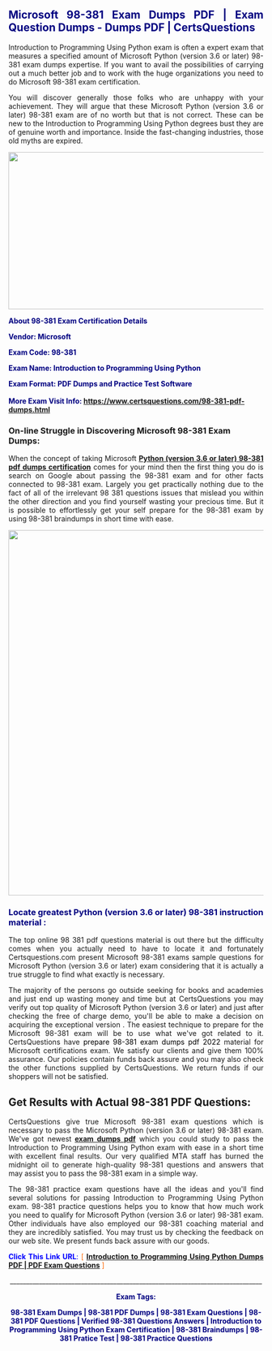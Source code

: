 <h2 style="text-align: justify;"><span style="color: #000080;">Microsoft 98-381 Exam Dumps PDF | Exam Question Dumps - Dumps PDF | CertsQuestions</span></h2>
<p style="text-align: justify;">Introduction to Programming Using Python exam is often a expert exam that measures a specified amount of Microsoft Python (version 3.6 or later) 98-381 exam dumps expertise. If you want to avail the possibilities of carrying out a much better job and to work with the huge organizations you need to do Microsoft 98-381 exam certification.</p>
<p style="text-align: justify;">You will discover generally those folks who are unhappy with your achievement. They will argue that these Microsoft Python (version 3.6 or later) 98-381 exam are of no worth but that is not correct. These can be new to the Introduction to Programming Using Python degrees bust they are of genuine worth and importance. Inside the fast-changing industries, those old myths are expired.</p>
<p><img style="display: block; margin-left: auto; margin-right: auto;" src="https://i.imgur.com/eaP4ae9.png" width="840" height="310" /></p>
<p><span style="color: #000080;"><strong>About 98-381 Exam Certification Details</strong></span></p>
<p><span style="color: #000080;"><strong>Vendor: Microsoft<br /></strong></span></p>
<p><span style="color: #000080;"><strong>Exam Code: 98-381</strong></span></p>
<p><span style="color: #000080;"><strong>Exam Name: Introduction to Programming Using Python</strong></span></p>
<p><span style="color: #000080;"><strong>Exam Format: PDF Dumps and Practice Test Software<br /><br />More Exam Visit Info: <span style="color: #ff6600;"><a href="https://www.certsquestions.com/98-381-pdf-dumps.html">https://www.certsquestions.com/98-381-pdf-dumps.html</a></span></strong></span></p>
<h3>On-line Struggle in Discovering Microsoft 98-381 Exam Dumps:</h3>
<p style="text-align: justify;">When the concept of taking Microsoft <a href="https://www.certsquestions.com/98-381-pdf-dumps.html"><strong>Python (version 3.6 or later) 98-381 pdf dumps certification</strong></a> comes for your mind then the first thing you do is search on Google about passing the 98-381 exam and for other facts connected to 98-381 exam. Largely you get practically nothing due to the fact of all of the irrelevant 98 381 questions issues that mislead you within the other direction and you find yourself wasting your precious time. But it is possible to effortlessly get your self prepare for the 98-381 exam by using 98-381 braindumps in short time with ease.</p>
<p><a href="https://www.certsquestions.com/98-381-pdf-dumps.html"><img style="display: block; margin-left: auto; margin-right: auto;" src="https://i.imgur.com/pxhoKQ2.png" width="720" /></a></p>
<h3><span style="color: #000080;">Locate greatest Python (version 3.6 or later) 98-381 instruction material :</span></h3>
<p style="text-align: justify;">The top online 98 381 pdf questions material is out there but the difficulty comes when you actually need to have to locate it and fortunately Certsquestions.com present Microsoft 98-381 exams sample questions for Microsoft Python (version 3.6 or later) exam considering that it is actually a true struggle to find what exactly is necessary.</p>
<p style="text-align: justify;">The majority of the persons go outside seeking for books and academies and just end up wasting money and time but at CertsQuestions you may verify out top quality of Microsoft Python (version 3.6 or later) and just after checking the free of charge demo, you'll be able to make a decision on acquiring the exceptional version . The easiest technique to prepare for the Microsoft 98-381 exam will be to use what we've got related to it. CertsQuestions have <span style="color: #000000;">prepare 98-381 exam dumps pdf 2022</span> material for Microsoft certifications exam. We satisfy our clients and give them 100% assurance. Our policies contain funds back assure and you may also check the other functions supplied by CertsQuestions. We return funds if our shoppers will not be satisfied.</p>
<h2>Get Results with Actual 98-381 PDF Questions:</h2>
<p style="text-align: justify;">CertsQuestions give true Microsoft 98-381 exam questions which is necessary to pass the Microsoft Python (version 3.6 or later) 98-381 exam. We've got newest<strong>&nbsp;<a href="https://www.certsquestions.com/">exam dumps pdf</a></strong>&nbsp;which you could study to pass the Introduction to Programming Using Python exam with ease in a short time with excellent final results. Our very qualified MTA staff has burned the midnight oil to generate high-quality 98-381 questions and answers that may assist you to pass the 98-381 exam in a simple way.</p>
<p style="text-align: justify;">The 98-381 practice exam questions have all the ideas and you'll find several solutions for passing Introduction to Programming Using Python exam. 98-381 practice questions helps you to know that how much work you need to qualify for Microsoft Python (version 3.6 or later) 98-381 exam. Other individuals have also employed our 98-381 coaching material and they are incredibly satisfied. You may trust us by checking the feedback on our web site. We present funds back assure with our goods.</p>
<p style="text-align: justify;"><span style="color: #0000ff;"><strong>Click This Link URL</strong>:</span> <span style="color: #ff6600;">[ <strong><a href="https://www.certsquestions.com/mta-certification.html">Introduction to Programming Using Python Dumps PDF | PDF Exam Questions</a></strong> ]</span></p>
<p style="text-align: center;">______________________________________________________________________________</p>
<p style="text-align: center;"><span style="color: #000080;"><strong>Exam Tags:</strong></span></p>
<p style="text-align: center;"><span style="color: #000080;"><strong>98-381 Exam Dumps | 98-381 PDF Dumps | 98-381 Exam Questions | 98-381 PDF Questions | Verified 98-381 Questions Answers | Introduction to Programming Using Python Exam Certification | 98-381 Braindumps | 98-381 Pratice Test | 98-381 Practice Questions</strong></span></p>
